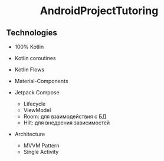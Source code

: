 <h1 align="center">AndroidProjectTutoring</h1>


## Technologies
- 100% Kotlin
- Kotlin coroutines
- Kotlin Flows
- Material-Components
  
- Jetpack Compose
  - Lifecycle
  - ViewModel
  - Room: для взаимодействия с БД
  - Hilt: для внедрения зависимостей

- Architecture
  - MVVM Pattern
  - Single Activity
